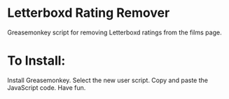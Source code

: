 # Letterboxd Rating Remover
Greasemonkey script for removing Letterboxd ratings from the films page.

# To Install:
Install Greasemonkey.
Select the new user script.
Copy and paste the JavaScript code.
Have fun.
